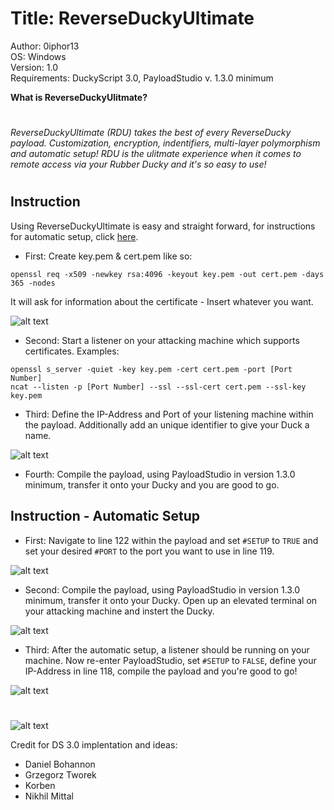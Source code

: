 # Title: ReverseDuckyUltimate

<p>Author: 0iphor13<br>
OS: Windows<br>
Version: 1.0<br>
Requirements: DuckyScript 3.0, PayloadStudio v. 1.3.0 minimum</p>

**What is ReverseDuckyUlitmate?**
#
*ReverseDuckyUltimate (RDU) takes the best of every ReverseDucky payload. Customization, encryption, indentifiers, multi-layer polymorphism and automatic setup!*
*RDU is the ulitmate experience when it comes to remote access via your Rubber Ducky and it's so easy to use!*
#
## Instruction

Using ReverseDuckyUltimate is easy and straight forward, for instructions for automatic setup, click [here](https://github.com/0iphor13/usbrubberducky-payloads/blob/master/payloads/library/remote_access/ReverseDuckyUltimate/README.md#instruction---automatic-setup).
- First: Create key.pem & cert.pem like so: <br>
```
openssl req -x509 -newkey rsa:4096 -keyout key.pem -out cert.pem -days 365 -nodes
```
It will ask for information about the certificate - Insert whatever you want.<br>

![alt text](https://github.com/0iphor13/usbrubberducky-payloads/blob/master/payloads/library/remote_access/ReverseDuckyUltimate/media/cert.png)

- Second: Start a listener on your attacking machine which supports certificates.
	Examples: 
```
openssl s_server -quiet -key key.pem -cert cert.pem -port [Port Number]
ncat --listen -p [Port Number] --ssl --ssl-cert cert.pem --ssl-key key.pem
```
- Third: Define the IP-Address and Port of your listening machine within the payload. Additionally add an unique identifier to give your Duck a name.

![alt text](https://github.com/0iphor13/usbrubberducky-payloads/blob/master/payloads/library/remote_access/ReverseDuckyUltimate/media/config.png)

- Fourth: Compile the payload, using PayloadStudio in version 1.3.0 minimum, transfer it onto your Ducky and you are good to go.

## Instruction - Automatic Setup
- First: Navigate to line 122 within the payload and set `#SETUP` to `TRUE` and set your desired `#PORT` to the port you want to use in line 119.

![alt text](https://github.com/0iphor13/usbrubberducky-payloads/blob/master/payloads/library/remote_access/ReverseDuckyUltimate/media/setup.png)

- Second: Compile the payload, using PayloadStudio in version 1.3.0 minimum, transfer it onto your Ducky. Open up an elevated terminal on your attacking machine and instert the Ducky.

![alt text](https://github.com/0iphor13/usbrubberducky-payloads/blob/master/payloads/library/remote_access/ReverseDuckyUltimate/media/execsetup.png)

- Third: After the automatic setup, a listener should be running on your machine. Now re-enter PayloadStudio, set `#SETUP` to `FALSE`, define your IP-Address in line 118, compile the payload and you're good to go!

![alt text](https://github.com/0iphor13/usbrubberducky-payloads/blob/master/payloads/library/remote_access/ReverseDuckyUltimate/media/autoip.png)
#

![alt text](https://github.com/0iphor13/usbrubberducky-payloads/blob/master/payloads/library/remote_access/ReverseDuckyUltimate/media/pwn.png)

Credit for DS 3.0 implentation and ideas:
- Daniel Bohannon
- Grzegorz Tworek
- Korben
- Nikhil Mittal
